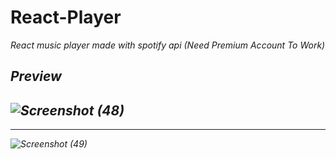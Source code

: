 # React-Player
<i>React music player made with spotify api (Need Premium Account To Work) <i/>

## Preview
![Screenshot (48)](https://user-images.githubusercontent.com/56749234/115969584-3a151800-a55b-11eb-8fe7-bdd57394634a.png)
---
---
![Screenshot (49)](https://user-images.githubusercontent.com/56749234/115969589-3ed9cc00-a55b-11eb-80f6-a03aa23d4d61.png)
